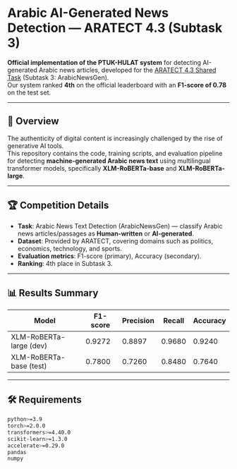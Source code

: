 # Arabic AI-Generated News Detection — ARATECT 4.3 (Subtask 3)

**Official implementation of the PTUK-HULAT system** for detecting AI-generated Arabic news articles, developed for the [ARATECT 4.3 Shared Task](https://github.com/ARATECT) (Subtask 3: ArabicNewsGen).  
Our system ranked **4th** on the official leaderboard with an **F1-score of 0.78** on the test set.

---

## 📄 Overview
The authenticity of digital content is increasingly challenged by the rise of generative AI tools.  
This repository contains the code, training scripts, and evaluation pipeline for detecting **machine-generated Arabic news text** using multilingual transformer models, specifically **XLM-RoBERTa-base** and **XLM-RoBERTa-large**.

---

## 🏆 Competition Details
- **Task**: Arabic News Text Detection (ArabicNewsGen) — classify Arabic news articles/passages as **Human-written** or **AI-generated**.
- **Dataset**: Provided by ARATECT, covering domains such as politics, economics, technology, and sports.
- **Evaluation metrics**: F1-score (primary), Accuracy (secondary).
- **Ranking**: 4th place in Subtask 3.

---

## 📊 Results Summary

| Model                  | F1-score | Precision | Recall | Accuracy |
|------------------------|----------|-----------|--------|----------|
| XLM-RoBERTa-large (dev)| 0.9272   | 0.8897    | 0.9680 | 0.9240   |
| XLM-RoBERTa-base (test)| 0.7800   | 0.7260    | 0.8480 | 0.7640   |


---

## 🛠 Requirements

```bash
python>=3.9
torch>=2.0.0
transformers>=4.40.0
scikit-learn>=1.3.0
accelerate>=0.29.0
pandas
numpy
